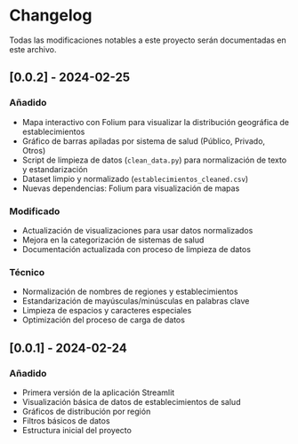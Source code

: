 # Changelog

Todas las modificaciones notables a este proyecto serán documentadas en este archivo.

## [0.0.2] - 2024-02-25

### Añadido
- Mapa interactivo con Folium para visualizar la distribución geográfica de establecimientos
- Gráfico de barras apiladas por sistema de salud (Público, Privado, Otros)
- Script de limpieza de datos (`clean_data.py`) para normalización de texto y estandarización
- Dataset limpio y normalizado (`establecimientos_cleaned.csv`)
- Nuevas dependencias: Folium para visualización de mapas

### Modificado
- Actualización de visualizaciones para usar datos normalizados
- Mejora en la categorización de sistemas de salud
- Documentación actualizada con proceso de limpieza de datos

### Técnico
- Normalización de nombres de regiones y establecimientos
- Estandarización de mayúsculas/minúsculas en palabras clave
- Limpieza de espacios y caracteres especiales
- Optimización del proceso de carga de datos

## [0.0.1] - 2024-02-24

### Añadido
- Primera versión de la aplicación Streamlit
- Visualización básica de datos de establecimientos de salud
- Gráficos de distribución por región
- Filtros básicos de datos
- Estructura inicial del proyecto 